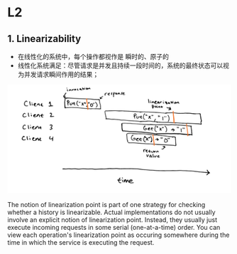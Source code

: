 # L2

## 1. Linearizability

* 在线性化的系统中，每个操作都视作是 瞬时的、原子的
* 线性化系统满足：尽管请求是并发且持续一段时间的，系统的最终状态可以视为并发请求瞬间作用的结果；

![img.png](img.png)

The notion of linearization point is part of one strategy for checking
whether a history is linearizable. Actual implementations do not usually
involve an explicit notion of linearization point. Instead, they
usually just execute incoming requests in some serial (one-at-a-time)
order. You can view each operation's linearization point as occuring
somewhere during the time in which the service is executing the request.
